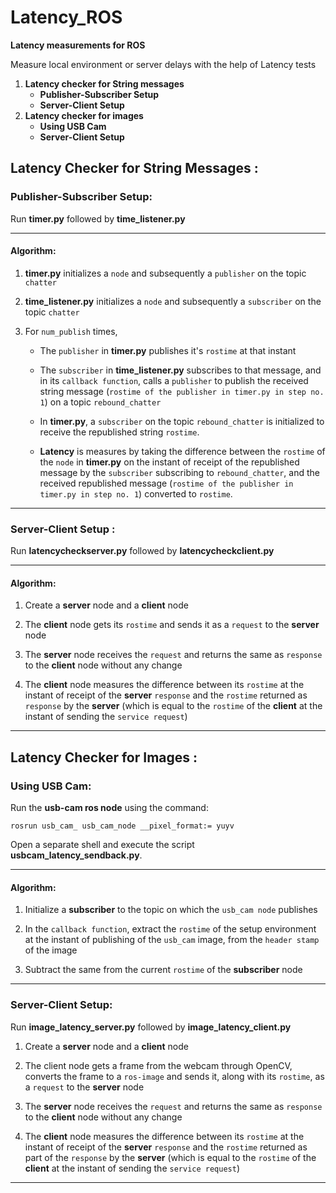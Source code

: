 # Latency_ROS
**Latency measurements for ROS**  

Measure local environment or server delays with the help of Latency tests

1. **Latency checker for String messages**
   * **Publisher-Subscriber Setup**
   * **Server-Client Setup**
2. **Latency checker for images**
   * **Using USB Cam**
   * **Server-Client Setup**

## Latency Checker for String Messages :
### Publisher-Subscriber Setup:
Run **timer.py** followed by **time_listener.py**

---    
#### Algorithm:
1. **timer.py** initializes a `node` and subsequently a `publisher` on the topic `chatter`

2. **time_listener.py** initializes a `node` and subsequently a `subscriber` on the topic `chatter`

3. For `num_publish` times,

    * The `publisher` in **timer.py** publishes it's `rostime` at that instant
    
    * The `subscriber` in **time_listener.py** subscribes to that message, and in its `callback function`, calls a `publisher` to publish the received string message (`rostime of the publisher in timer.py in step no. 1`) on a topic `rebound_chatter`
    
    * In **timer.py**, a `subscriber` on the topic `rebound_chatter` is initialized to receive the republished string `rostime`.
    
    * **Latency** is measures by taking the difference between the `rostime` of the `node` in **timer.py** on the instant of receipt of the republished message by the `subscriber` subscribing to `rebound_chatter`, and the received republished message (`rostime of the publisher in timer.py in step no. 1`) converted to `rostime`.

---

### Server-Client Setup :
Run **latencycheckserver.py** followed by **latencycheckclient.py**

---
#### Algorithm:
1.  Create a **server** node and a **client** node

2. The **client** node gets its `rostime` and sends it as a `request` to the **server** node  

3. The **server** node receives the `request` and returns the same as `response` to the **client** node without any change

4. The **client** node measures the difference between its `rostime` at the instant of receipt of the **server** `response` and the `rostime` returned as `response` by the **server** (which is equal to the `rostime` of the **client** at the instant of sending the `service request`)

---

## Latency Checker for Images :
### Using USB Cam:
Run the **usb-cam ros node** using the command:

    rosrun usb_cam_ usb_cam_node __pixel_format:= yuyv

Open a separate shell and execute the script **usbcam_latency_sendback.py**.

---
#### Algorithm:
1. Initialize a **subscriber** to the topic on which the `usb_cam node` publishes

2. In the `callback function`, extract the `rostime` of the setup environment at the instant of publishing of the `usb_cam` image, from the `header stamp` of the image

4. Subtract the same from the current `rostime` of the **subscriber** node

---

### Server-Client Setup:
Run **image_latency_server.py** followed by **image_latency_client.py**
1.  Create a **server** node and a **client** node

2.  The client node gets a frame from the webcam through OpenCV, converts the frame to a `ros-image` and sends it, along with its `rostime`, as a `request` to the **server** node 

3.   The **server** node receives the `request` and returns the same as `response` to the **client** node without any change

5. The **client** node measures the difference between its `rostime` at the instant of receipt of the **server** `response` and the `rostime` returned as part of the `response` by the **server** (which is equal to the `rostime` of the **client** at the instant of sending the `service request`)
---


